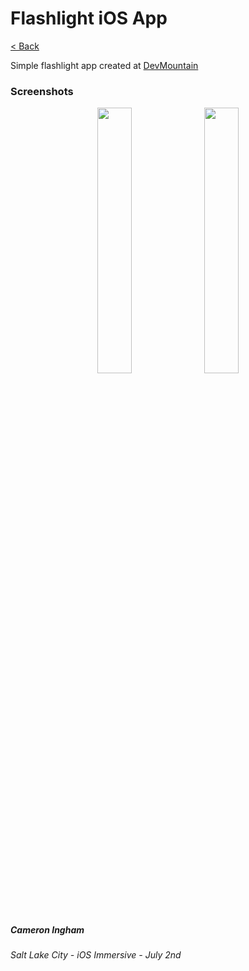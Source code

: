 # Flashlight iOS App

[< Back](https://github.com/Camji55/DevMtn-iOS20/)

Simple flashlight app created at [DevMountain](https://www.devmountain.com)

### Screenshots
<p align="center">
<img width="33%" src="https://i.imgur.com/fwX25qP.png"/>
<img width="33%" src="https://i.imgur.com/eD1XcH8.png"/>
</p>

##### Cameron Ingham
###### Salt Lake City - iOS Immersive - July 2nd



